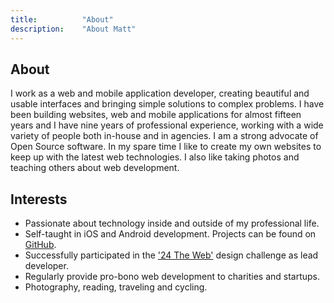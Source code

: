 ```yaml
---
title: 			"About"
description: 	"About Matt"
---
```


## About
I work as a web and mobile application developer, creating beautiful and usable interfaces and bringing simple solutions to complex problems. I have been building websites, web and mobile applications for almost fifteen years and I have nine years of professional experience, working with a wide variety of people both in-house and in agencies. I am a strong advocate of Open Source software. In my spare time I like to create my own websites to keep up with the latest web technologies. I also like taking photos and teaching others about web development.

## Interests
- Passionate about technology inside and outside of my professional life.
- Self-taught in iOS and Android development. Projects can be found on [GitHub](https://github.com/matfin).
- Successfully participated in the ['24 The Web'](http://24theweb.com/) design challenge as lead developer.
- Regularly provide pro-bono web development to charities and startups.
- Photography, reading, traveling and cycling. 